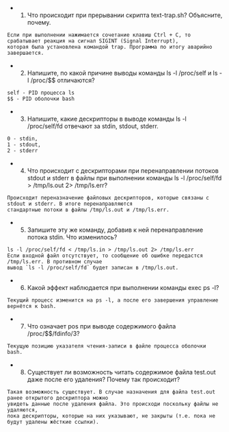 * 1. Что происходит при прерывании скрипта text-trap.sh? Объясните, почему.
```
Если при выполнении нажимается сочетание клавиш Ctrl + C, то срабатывает реакция на сигнал SIGINT (Signal Interrupt),
которая была установлена командой trap. Программа по итогу аварийно завершается.
```
* 2. Напишите, по какой причине выводы команды ls -l /proc/self и ls -l /proc/$$ отличаются?
```
self - PID процесса ls
$$ - PID оболочки bash
```
* 3. Напишите, какие дескрипторы в выводе команды ls -l /proc/self/fd отвечают за stdin, stdout, stderr.
```
0 - stdin,
1 - stdout,
2 - stderr
```
* 4. Что происходит с дескрипторами при перенаправлении потоков stdout и stderr в файлы при выполнении команды 
ls -l /proc/self/fd > /tmp/ls.out 2> /tmp/ls.err?
```
Происходит переназначение файловых дескрипторов, которые связаны с stdout и stderr. В итоге перенаправляются
стандартные потоки в файлы /tmp/ls.out и /tmp/ls.err.
```
* 5. Запишите эту же команду, добавив к ней перенаправление потока stdin. Что изменилось?
```
ls -l /proc/self/fd < /tmp/ls.in > /tmp/ls.out 2> /tmp/ls.err
Если входной файл отсутствует, то сообщение об ошибке передастся /tmp/ls.err. В противном случае
вывод `ls -l /proc/self/fd` будет записан в /tmp/ls.out.
```
* 6. Какой эффект наблюдается при выполнении команды exec ps -l?
```
Текущий процесс изменится на ps -l, а после его завершения управление вернётся к bash.
```
* 7. Что означает pos при выводе содержимого файла /proc/$$/fdinfo/3?
```
Текущую позицию указателя чтения-записи в файле процесса оболочки bash.
```
* 8. Существует ли возможность читать содержимое файла test.out даже после его удаления? Почему так происходит?
```
Такая возможность существует. В случае назначения для файла test.out ранее открытого дескриптора можно
увидеть данные после удаления файла. Это происходи поскольку файлы не удаляются,
пока дескрипторы, которые на них указывают, не закрыты (т.е. пока не будут удалены жёсткие ссылки).
```
